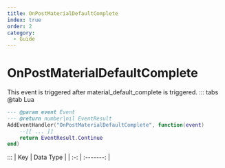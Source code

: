 ```yaml
---
title: OnPostMaterialDefaultComplete
index: true
order: 2
category:
  - Guide
---
```


# OnPostMaterialDefaultComplete
This event is triggered after material_default_complete is triggered.
::: tabs
@tab Lua
```lua
--- @param event Event
--- @return number|nil EventResult
AddEventHandler("OnPostMaterialDefaultComplete", function(event)
    --[[ ... ]]
    return EventResult.Continue
end)
```

:::
| Key | Data Type |
| :-: | :-------: |